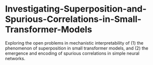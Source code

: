 # Investigating-Superposition-and-Spurious-Correlations-in-Small-Transformer-Models
Exploring the open problems in mechanistic interpretability of (1) the phenomenon of superposition in small transformer models, and (2) the emergence and encoding of spurious correlations in simple neural networks. 

